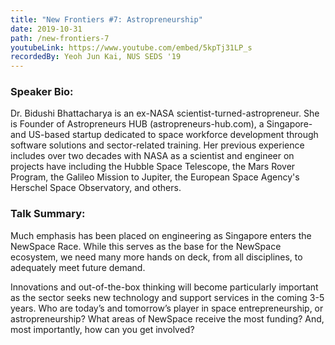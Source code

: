```yaml
---
title: "New Frontiers #7: Astropreneurship"
date: 2019-10-31
path: /new-frontiers-7
youtubeLink: https://www.youtube.com/embed/5kpTj31LP_s
recordedBy: Yeoh Jun Kai, NUS SEDS '19
---
```


### Speaker Bio:

Dr. Bidushi Bhattacharya is an ex-NASA scientist-turned-astropreneur. She is Founder of Astropreneurs HUB (astropreneurs-hub.com), a Singapore- and US-based startup dedicated to space workforce development through software solutions and sector-related training. Her previous experience includes over two decades with NASA as a scientist and engineer on projects have including the Hubble Space Telescope, the Mars Rover Program, the Galileo Mission to Jupiter, the European Space Agency's Herschel Space Observatory, and others.

### Talk Summary:

Much emphasis has been placed on engineering as Singapore enters the NewSpace Race. While this serves as the base for the NewSpace ecosystem, we need many more hands on deck, from all disciplines, to adequately meet future demand.

Innovations and out-of-the-box thinking will become particularly important as the sector seeks new technology and support services in the coming 3-5 years. Who are today’s and tomorrow’s player in space entrepreneurship, or astropreneurship? What areas of NewSpace receive the most funding? And, most importantly, how can you get involved?
